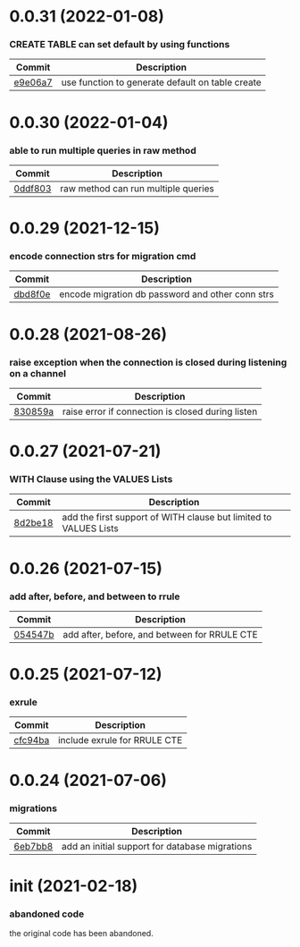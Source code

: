 <a name="0.0.31"></a>
# 0.0.31 (2022-01-08)
### CREATE TABLE can set default by using functions
| Commit | Description |
| -- | -- |
| [e9e06a7](https://github.com/bluerelay/windyquery/commit/e9e06a7b503f3adfc40bd524eca4e37a4615c789) | use function to generate default on table create |

<a name="0.0.30"></a>
# 0.0.30 (2022-01-04)
### able to run multiple queries in raw method
| Commit | Description |
| -- | -- |
| [0ddf803](https://github.com/bluerelay/windyquery/commit/0ddf8035327e982846d2e7b5b9d360749d6fe3e1) | raw method can run multiple queries |

<a name="0.0.29"></a>
# 0.0.29 (2021-12-15)
### encode connection strs for migration cmd
| Commit | Description |
| -- | -- |
| [dbd8f0e](https://github.com/bluerelay/windyquery/commit/dbd8f0ea4be4fdb0af4008c95501814ee4a6c522) | encode migration db password and other conn strs |

<a name="0.0.28"></a>
# 0.0.28 (2021-08-26)
### raise exception when the connection is closed during listening on a channel
| Commit | Description |
| -- | -- |
| [830859a](https://github.com/bluerelay/windyquery/commit/830859a0d23207717a75b73737c48b25ddd8e1f9) | raise error if connection is closed during listen |

<a name="0.0.27"></a>
# 0.0.27 (2021-07-21)
### WITH Clause using the VALUES Lists
| Commit | Description |
| -- | -- |
| [8d2be18](https://github.com/bluerelay/windyquery/commit/8d2be18d2bf0d2d89a36746ae05d1ec2e67e375b) | add the first support of WITH clause but limited to VALUES Lists |

<a name="0.0.26"></a>
# 0.0.26 (2021-07-15)
### add after, before, and between to rrule
| Commit | Description |
| -- | -- |
| [054547b](https://github.com/bluerelay/windyquery/commit/054547bbf5ac81b96ec152bde8942bed45415187) | add after, before, and between for RRULE CTE |

<a name="0.0.25"></a>
# 0.0.25 (2021-07-12)
### exrule
| Commit | Description |
| -- | -- |
| [cfc94ba](https://github.com/bluerelay/windyquery/commit/cfc94babd8b4a44f03316680d96e0cd257c81963) | include exrule for RRULE CTE |

<a name="0.0.24"></a>
# 0.0.24 (2021-07-06)
### migrations
| Commit | Description |
| -- | -- |
| [6eb7bb8](https://github.com/bluerelay/windyquery/commit/6eb7bb8690d9c610d5cae1fe163a3f3aefe67607) | add an initial support for database migrations |

<a name="init"></a>
# init (2021-02-18)
### abandoned code
the original code has been abandoned.